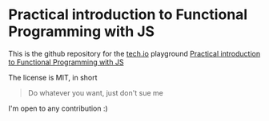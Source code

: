 # Practical introduction to Functional Programming with JS
This is the github repository for the [tech.io](https://tech.io) playground [Practical introduction to Functional Programming with JS](https://tech.io/playgrounds/1e70716b7b64cf2c89d2107b61f383990892/practical-introduction-to-functional-programming-with-js/)

The license is MIT, in short
> Do whatever you want, just don't sue me

I'm open to any contribution :)
